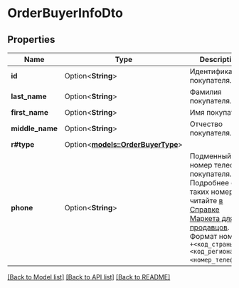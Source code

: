 # OrderBuyerInfoDto

## Properties

Name | Type | Description | Notes
------------ | ------------- | ------------- | -------------
**id** | Option<**String**> | Идентификатор покупателя. | [optional]
**last_name** | Option<**String**> | Фамилия покупателя. | [optional]
**first_name** | Option<**String**> | Имя покупателя. | [optional]
**middle_name** | Option<**String**> | Отчество покупателя. | [optional]
**r#type** | Option<[**models::OrderBuyerType**](OrderBuyerType.md)> |  | [optional]
**phone** | Option<**String**> | Подменный номер телефона покупателя. Подробнее о таких номерах читайте [в Справке Маркета для продавцов](https://yandex.ru/support2/marketplace/ru/orders/dbs/call#fake-number).  Формат номера: `+<код_страны><код_региона><номер_телефона>`.  | [optional]

[[Back to Model list]](../README.md#documentation-for-models) [[Back to API list]](../README.md#documentation-for-api-endpoints) [[Back to README]](../README.md)


